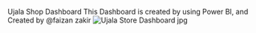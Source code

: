 Ujala Shop Dashboard
This Dashboard is created by using Power BI, and Created by @faizan zakir
![Ujala Store Dashboard jpg](https://github.com/Faizan-Zakir/Ujala-Store-Dashboard/assets/98184470/ed87462d-0021-4add-af72-98b4bce091d2)
